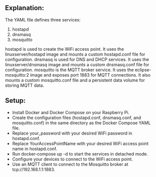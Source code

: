 ## Explanation:
The YAML file defines three services: 
1. hostapd 
2. dnsmasq
3. mosquitto

hostapd is used to create the WiFi access point. It uses the linuxserver/hostapd image and mounts a custom hostapd.conf file for configuration.
dnsmasq is used for DNS and DHCP services. It uses the linuxserver/dnsmasq image and mounts a custom dnsmasq.conf file for configuration.
mosquitto is the MQTT broker service. It uses the eclipse-mosquitto:2 image and exposes port 1883 for MQTT connections. It also mounts a custom mosquitto.conf file and a persistent data volume for storing MQTT data.


## Setup:
- Install Docker and Docker Compose on your Raspberry Pi.
- Create the configuration files (hostapd.conf, dnsmasq.conf, and mosquitto.conf) in the same directory as the Docker Compose YAML file.
- Replace your_password with your desired WiFi password in hostapd.conf.
- Replace YourAccessPointName with your desired WiFi access point name in hostapd.conf.
- Run docker-compose up -d to start the services in detached mode.
- Configure your devices to connect to the WiFi access point.
- Use an MQTT client to connect to the Mosquitto broker at tcp://192.168.1.1:1883.